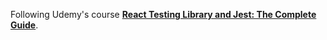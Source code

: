 Following Udemy's course [**React Testing Library and Jest: The Complete Guide**](https://www.udemy.com/share/107RnM3@sFQvX4696AqCD-6NMg7iA--VqoW61VGhsDcmP3c9RhJOabsKxUsyxiISQjdI0o-JaA==/).

